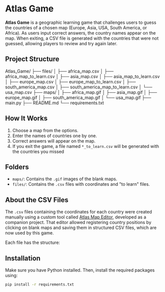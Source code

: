 # Atlas Game

**Atlas Game** is a geographic learning game that challenges users to guess the countries of a chosen map (Europe, Asia, USA, South America, or Africa). As users input correct answers, the country names appear on the map. When exiting, a CSV file is generated with the countries that were not guessed, allowing players to review and try again later.

## Project Structure

Atlas_Game/
├── files/
│   ├── africa_map.csv
│   ├── africa_map_to_learn.csv
│   ├── asia_map.csv
│   ├── asia_map_to_learn.csv
│   ├── europe_map.csv
│   ├── europe_map_to_learn.csv
│   ├── south_america_map.csv
│   ├── south_america_map_to_learn.csv
│   └── usa_map.csv
├── maps/
│   ├── africa_map.gif
│   ├── asia_map.gif
│   ├── europe_map.gif
│   ├── south_america_map.gif
│   └── usa_map.gif
├── main.py
├── README.md
└── requirements.txt



## How It Works

1. Choose a map from the options.
2. Enter the names of countries one by one.
3. Correct answers will appear on the map.
4. If you exit the game, a file named `*_to_learn.csv` will be generated with the countries you missed

## Folders

- `maps/`: Contains the `.gif` images of the blank maps.
- `files/`: Contains the `.csv` files with coordinates and "to learn" files.

## About the CSV Files

The `.csv` files containing the coordinates for each country were created manually using a custom tool called [Atlas Map Editor](https://github.com/Mikardis1/Atlas-map-editor), developed as a companion project. That editor allowed registering country positions by clicking on blank maps and saving them in structured CSV files, which are now used by this game.

Each file has the structure:



## Installation

Make sure you have Python installed. Then, install the required packages using:

```bash
pip install -r requirements.txt
